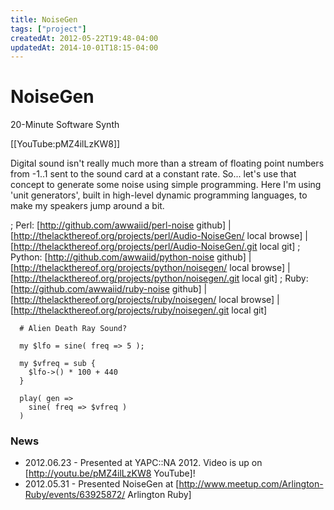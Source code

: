 ```yaml
---
title: NoiseGen
tags: ["project"]
createdAt: 2012-05-22T19:48-04:00
updatedAt: 2014-10-01T18:15-04:00
---
```


# NoiseGen

20-Minute Software Synth

[[YouTube:pMZ4ilLzKW8]]

Digital sound isn't really much more than a stream of floating point numbers from -1..1 sent to the sound card at a constant rate. So... let's use that concept to generate some noise using simple programming. Here I'm using 'unit generators', built in high-level dynamic programming languages, to make my speakers jump around a bit.

; Perl: [http://github.com/awwaiid/perl-noise github] | [http://thelackthereof.org/projects/perl/Audio-NoiseGen/ local browse] | [http://thelackthereof.org/projects/perl/Audio-NoiseGen/.git local git]
; Python: [http://github.com/awwaiid/python-noise github] | [http://thelackthereof.org/projects/python/noisegen/ local browse] | [http://thelackthereof.org/projects/python/noisegen/.git local git]
; Ruby: [http://github.com/awwaiid/ruby-noise github] | [http://thelackthereof.org/projects/ruby/noisegen/ local browse] | [http://thelackthereof.org/projects/ruby/noisegen/.git local git]

```
  # Alien Death Ray Sound?
  
  my $lfo = sine( freq => 5 );
  
  my $vfreq = sub {
    $lfo->() * 100 + 440
  }
  
  play( gen =>
    sine( freq => $vfreq )
  )
```

### News
* 2012.06.23 - Presented at YAPC::NA 2012. Video is up on [http://youtu.be/pMZ4ilLzKW8 YouTube]!
* 2012.05.31 - Presented NoiseGen at [http://www.meetup.com/Arlington-Ruby/events/63925872/ Arlington Ruby]


